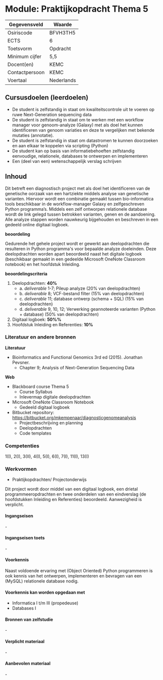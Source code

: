 # Module: Praktijkopdracht Thema 5

| Gegevensveld  | Waarde |
| ------------- | ------------- |
| Osiriscode  | BFVH3TH5  |
| ECTS  | 6 |
| Toetsvorm  | Opdracht |
| Minimum cijfer  | 5,5 |
| Docent(en)  | KEMC |
| Contactpersoon  | KEMC |
| Voertaal  | Nederlands |

## Cursusdoelen (leerdoelen)

- De student is zelfstandig in staat om kwaliteitscontrole uit te voeren op ruwe Next-Generation sequencing data 
- De student is zelfstandig in staat om te werken met een workflow manager voor genoom-analyze (Galaxy) met als doel het kunnen identificeren van genoom variaties en deze te vergelijken met bekende mutaties (annotatie).
- De student is zelfstandig in staat om datastromen te kunnen doorzoeken en aan elkaar te koppelen via scripting (Python)
- De student kan op basis van informatiebehoeften zelfstandig eenvoudige, relationele, databases te ontwerpen en implementeren
- Een (deel van een) wetenschappelijk verslag schrijven

## Inhoud

Dit betreft een diagnostisch project met als doel het identificeren van de genetische oorzaak van een hartziekte middels analyse van genetische varianten. Hiervoor wordt een combinatie gemaakt tussen bio-informatica tools beschikbaar in de workflow-manager Galaxy en zelfgeschreven Python programma’s. Middels een zelf ontworpen relationele database wordt de link gelegd tussen betrokken varianten, genen en de aandoening. Alle analyze stappen worden nauwkeurig bijgehouden en beschreven in een gedeeld online digitaal logboek.

**beoordeling**

Gedurende het gehele project wordt er gewerkt aan deelopdrachten die resulteren in Python programma's voor bepaalde analyze doeleinden. Deze deelopdrachten worden apart beoordeeld naast het digitale logboek (beschikbaar gemaakt in een gedeelde Microsoft OneNote Classroom notebook) en het hoofdstuk Inleiding.

**beoordelingscriteria**

1. Deelopdrachten: **40%**
    - a. *deliverable* 1-7; Pileup analyze (20% van deelopdrachten)
    - b. *deliverable* 8; VCF-bestand filter (15% van deelopdrachten)
    - c. *deliverable* 11; database ontwerp (schema + SQL) (15% van deelopdrachten)
    - d. *deliverable* 9, 10, 12; Verwerking geannoteerde varianten (Python + database) (50% van deelopdrachten)
2. Digitaal logboek: **50%%**
3. Hoofdstuk Inleiding en Referenties: **10%**

### Literatuur en andere bronnen

**Literatuur**  
- Bioinformatics and Functional Genomics 3rd ed (2015). Jonathan Pevsner.
    * Chapter 9; Analysis of Next-Generation Sequencing Data

**Web**
- Blackboard course Thema 5
    * Course Syllabus
    * Inlevermap digitale deelopdrachten
- Microsoft OneNote Classroom Notebook
    * Gedeeld digitaal logboek
- Bitbucket repository: https://bitbucket.org/mkempenaar/diagnosticgenomeanalysis
    * Projectbeschrijving en planning
    * Deelopdrachten
    * Code templates

### Competenties
1(I), 2(I), 3(II), 4(I), 5(I), 6(I), 7(I), 11(I), 13(I)

### Werkvormen
- Praktijkopdrachten/ Projectonderwijs

Dit project wordt door middel van een digitaal logboek, een drietal programmeeropdrachten en twee onderdelen van een eindverslag (de hoofdstukken Inleiding en Referenties) beoordeeld. Aanwezigheid is verplicht.

#### Ingangseisen
\- 

#### Ingangseisen toets
\- 

#### Voorkennis
Naast voldoende ervaring met (Object Oriented) Python programmeren is ook kennis van het ontwerpen, implementeren en bevragen van een (MySQL) relationele database nodig.

#### Voorkennis kan worden opgedaan met
- Informatica I t/m III (propedeuse)
- Databases I

#### Bronnen van zelfstudie
\-

#### Verplicht materiaal
\-

#### Aanbevolen materiaal
\-

